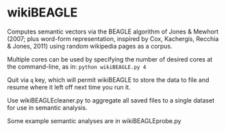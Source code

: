 wikiBEAGLE
==========

Computes semantic vectors via the BEAGLE algorithm of Jones & Mewhort (2007; plus word-form representation, inspired by Cox, Kachergis, Recchia & Jones, 2011) using random wikipedia pages as a corpus.

Multiple cores can be used by specifying the number of desired cores at the command-line, as in: `python wikiBEAGLE.py 4`

Quit via `q` key, which will permit wikiBEAGLE to store the data to file and resume where it left off next time you run it.

Use wikiBEAGLEcleaner.py to aggregate all saved files to a single dataset for use in semantic analysis.

Some example semantic analyses are in wikiBEAGLEprobe.py

